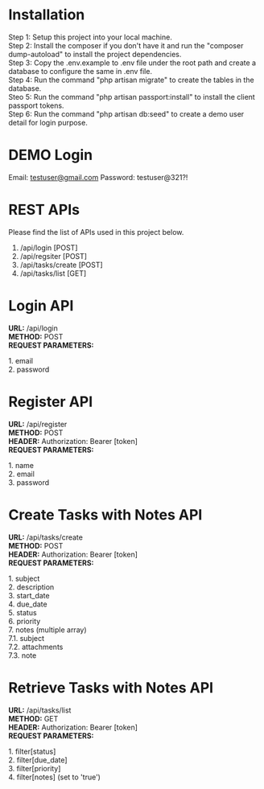 # Installation

Step 1: Setup this project into your local machine. <br />
Step 2: Install the composer if you don't have it and run the "composer dump-autoload" to install the project dependencies. <br />
Step 3: Copy the .env.example to .env file under the root path and create a database to configure the same in .env file. <br />
Step 4: Run the command "php artisan migrate" to create the tables in the database. <br />
Steo 5: Run the command "php artisan passport:install" to install the client passport tokens. <br />
Step 6: Run the command "php artisan db:seed" to create a demo user detail for login purpose.

# DEMO Login

Email: testuser@gmail.com
Password: testuser@321?!

# REST APIs

Please find the list of APIs used in this project below. <br />

1. <project url with public>/api/login [POST]
2. <project url with public>/api/regsiter [POST]
3. <project url with public>/api/tasks/create [POST]
4. <project url with public>/api/tasks/list [GET]

# Login API

<b>URL:</b> /api/login <br />
<b>METHOD:</b> POST <br />
<b>REQUEST PARAMETERS:</b> <br />

  <p>
  1. email <br />
  2. password
  </p>
  
# Register API
  
  <b>URL:</b> /api/register <br />
  <b>METHOD:</b> POST <br />
  <b>HEADER:</b> Authorization: Bearer [token] <br />
  <b>REQUEST PARAMETERS:</b>  <br />
  <p>
  1. name <br />
  2. email <br />
  3. password
  </p>
  
# Create Tasks with Notes API
  
  <b>URL:</b> /api/tasks/create <br />
  <b>METHOD:</b> POST <br />
  <b>HEADER:</b> Authorization: Bearer [token] <br />
  <b>REQUEST PARAMETERS:</b>  <br />
  <p>
  1. subject <br />
  2. description <br />
  3. start_date <br />
  4. due_date <br />
  5. status <br />
  6. priority <br />
  7. notes (multiple array) <br />
      7.1. subject <br />
      7.2. attachments <br />
      7.3. note <br />
  </p>
  
# Retrieve Tasks with Notes API
  
  <b>URL:</b> /api/tasks/list <br />
  <b>METHOD:</b> GET <br />
  <b>HEADER:</b> Authorization: Bearer [token] <br />
  <b>REQUEST PARAMETERS:</b>  <br />
  <p>
  1. filter[status] <br />
  2. filter[due_date] <br />
  3. filter[priority] <br />
  4. filter[notes] (set to 'true') <br />
